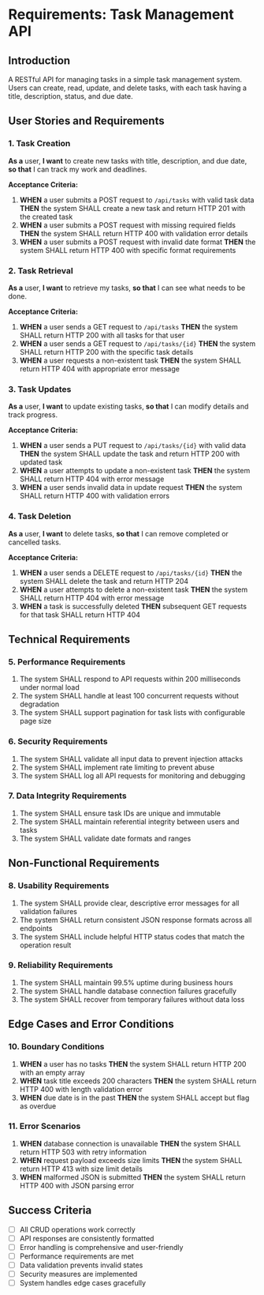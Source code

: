 # Requirements: Task Management API

## Introduction
A RESTful API for managing tasks in a simple task management system. Users can create, read, update, and delete tasks, with each task having a title, description, status, and due date.

## User Stories and Requirements

### 1. Task Creation
**As a** user, **I want** to create new tasks with title, description, and due date, **so that** I can track my work and deadlines.

**Acceptance Criteria:**
1. **WHEN** a user submits a POST request to `/api/tasks` with valid task data **THEN** the system SHALL create a new task and return HTTP 201 with the created task
2. **WHEN** a user submits a POST request with missing required fields **THEN** the system SHALL return HTTP 400 with validation error details
3. **WHEN** a user submits a POST request with invalid date format **THEN** the system SHALL return HTTP 400 with specific format requirements

### 2. Task Retrieval
**As a** user, **I want** to retrieve my tasks, **so that** I can see what needs to be done.

**Acceptance Criteria:**
1. **WHEN** a user sends a GET request to `/api/tasks` **THEN** the system SHALL return HTTP 200 with all tasks for that user
2. **WHEN** a user sends a GET request to `/api/tasks/{id}` **THEN** the system SHALL return HTTP 200 with the specific task details
3. **WHEN** a user requests a non-existent task **THEN** the system SHALL return HTTP 404 with appropriate error message

### 3. Task Updates
**As a** user, **I want** to update existing tasks, **so that** I can modify details and track progress.

**Acceptance Criteria:**
1. **WHEN** a user sends a PUT request to `/api/tasks/{id}` with valid data **THEN** the system SHALL update the task and return HTTP 200 with updated task
2. **WHEN** a user attempts to update a non-existent task **THEN** the system SHALL return HTTP 404 with error message
3. **WHEN** a user sends invalid data in update request **THEN** the system SHALL return HTTP 400 with validation errors

### 4. Task Deletion
**As a** user, **I want** to delete tasks, **so that** I can remove completed or cancelled tasks.

**Acceptance Criteria:**
1. **WHEN** a user sends a DELETE request to `/api/tasks/{id}` **THEN** the system SHALL delete the task and return HTTP 204
2. **WHEN** a user attempts to delete a non-existent task **THEN** the system SHALL return HTTP 404 with error message
3. **WHEN** a task is successfully deleted **THEN** subsequent GET requests for that task SHALL return HTTP 404

## Technical Requirements

### 5. Performance Requirements
1. The system SHALL respond to API requests within 200 milliseconds under normal load
2. The system SHALL handle at least 100 concurrent requests without degradation
3. The system SHALL support pagination for task lists with configurable page size

### 6. Security Requirements
1. The system SHALL validate all input data to prevent injection attacks
2. The system SHALL implement rate limiting to prevent abuse
3. The system SHALL log all API requests for monitoring and debugging

### 7. Data Integrity Requirements
1. The system SHALL ensure task IDs are unique and immutable
2. The system SHALL maintain referential integrity between users and tasks
3. The system SHALL validate date formats and ranges

## Non-Functional Requirements

### 8. Usability Requirements
1. The system SHALL provide clear, descriptive error messages for all validation failures
2. The system SHALL return consistent JSON response formats across all endpoints
3. The system SHALL include helpful HTTP status codes that match the operation result

### 9. Reliability Requirements
1. The system SHALL maintain 99.5% uptime during business hours
2. The system SHALL handle database connection failures gracefully
3. The system SHALL recover from temporary failures without data loss

## Edge Cases and Error Conditions

### 10. Boundary Conditions
1. **WHEN** a user has no tasks **THEN** the system SHALL return HTTP 200 with an empty array
2. **WHEN** task title exceeds 200 characters **THEN** the system SHALL return HTTP 400 with length validation error
3. **WHEN** due date is in the past **THEN** the system SHALL accept but flag as overdue

### 11. Error Scenarios
1. **WHEN** database connection is unavailable **THEN** the system SHALL return HTTP 503 with retry information
2. **WHEN** request payload exceeds size limits **THEN** the system SHALL return HTTP 413 with size limit details
3. **WHEN** malformed JSON is submitted **THEN** the system SHALL return HTTP 400 with JSON parsing error

## Success Criteria
- [ ] All CRUD operations work correctly
- [ ] API responses are consistently formatted
- [ ] Error handling is comprehensive and user-friendly
- [ ] Performance requirements are met
- [ ] Data validation prevents invalid states
- [ ] Security measures are implemented
- [ ] System handles edge cases gracefully